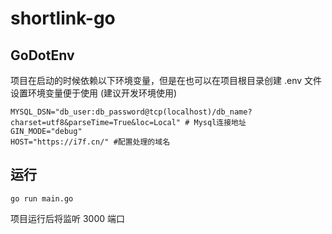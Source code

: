 # shortlink-go

## GoDotEnv

项目在启动的时候依赖以下环境变量，但是在也可以在项目根目录创建 .env 文件设置环境变量便于使用 (建议开发环境使用)

```shell
MYSQL_DSN="db_user:db_password@tcp(localhost)/db_name?charset=utf8&parseTime=True&loc=Local" # Mysql连接地址
GIN_MODE="debug"
HOST="https://i7f.cn/" #配置处理的域名
```

## 运行

```shell
go run main.go
```

项目运行后将监听 3000 端口
